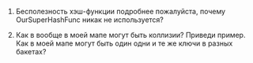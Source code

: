1) Бесполезность хэш-функции
подробнее пожалуйста, почему OurSuperHashFunc никак не используется?

2) Как в вообще в моей мапе могут быть коллизии? Приведи пример.
Как в моей мапе могут быть один одни и те же ключи в разных бакетах?